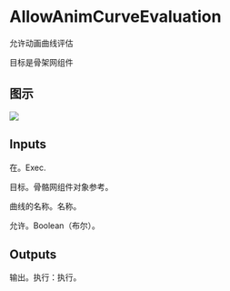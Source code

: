 # AllowAnimCurveEvaluation

允许动画曲线评估

目标是骨架网组件

## 图示

![]($-20221218-18255433.png)

## Inputs

在。Exec.

目标。骨骼网组件对象参考。

曲线的名称。名称。

允许。Boolean（布尔）。 

## Outputs

输出。执行：执行。
